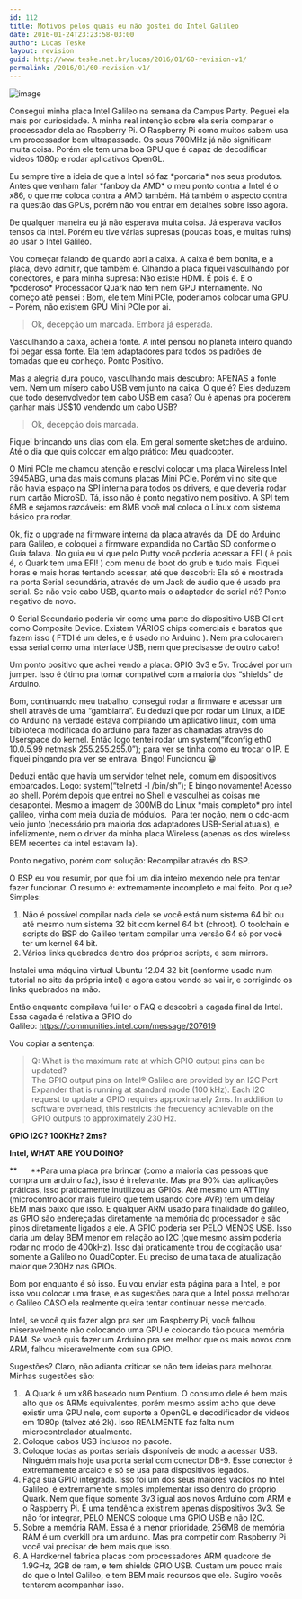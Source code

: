```yaml
---
id: 112
title: Motivos pelos quais eu não gostei do Intel Galileo
date: 2016-01-24T23:23:58-03:00
author: Lucas Teske
layout: revision
guid: http://www.teske.net.br/lucas/2016/01/60-revision-v1/
permalink: /2016/01/60-revision-v1/
---
```

![image](https://31.media.tumblr.com/4e74c437f3037fbd3ae0905530ca57a8/tumblr_inline_n0pcy2WDDv1rvy8i7.jpg)

Consegui minha placa Intel Galileo na semana da Campus Party. Peguei ela mais por curiosidade. A minha real intenção sobre ela seria comparar o processador dela ao Raspberry Pi. O Raspberry Pi como muitos sabem usa um processador bem ultrapassado. Os seus 700MHz já não significam muita coisa. Porém ele tem uma boa GPU que é capaz de decodificar videos 1080p e rodar aplicativos OpenGL.

<!--more-->

Eu sempre tive a ideia de que a Intel só faz \*porcaria\* nos seus produtos. Antes que venham falar \*fanboy da AMD\* o meu ponto contra a Intel é o x86, o que me coloca contra a AMD também. Há também o aspecto contra na questão das GPUs, porém não vou entrar em detalhes sobre isso agora.

De qualquer maneira eu já não esperava muita coisa. Já esperava vacilos tensos da Intel. Porém eu tive várias supresas (poucas boas, e muitas ruins) ao usar o Intel Galileo.

Vou começar falando de quando abri a caixa. A caixa é bem bonita, e a placa, devo admitir, que também é. Olhando a placa fiquei vasculhando por conectores, e para minha supresa: Não existe HDMI. É pois é. E o \*poderoso\* Processador Quark não tem nem GPU internamente. No começo até pensei : Bom, ele tem Mini PCIe, poderiamos colocar uma GPU. &#8211; Porém, não existem GPU Mini PCIe por ai.

> Ok, decepção um marcada. Embora já esperada.

Vasculhando a caixa, achei a fonte. A intel pensou no planeta inteiro quando foi pegar essa fonte. Ela tem adaptadores para todos os padrões de tomadas que eu conheço. Ponto Positivo.

Mas a alegria dura pouco, vasculhando mais descubro: APENAS a fonte vem. Nem um mísero cabo USB vem junto na caixa. O que é? Eles deduzem que todo desenvolvedor tem cabo USB em casa? Ou é apenas pra poderem ganhar mais US$10 vendendo um cabo USB?

> Ok, decepção dois marcada.

Fiquei brincando uns dias com ela. Em geral somente sketches de arduino. Até o dia que quis colocar em algo prático: Meu quadcopter.

O Mini PCIe me chamou atenção e resolvi colocar uma placa Wireless Intel 3945ABG, uma das mais comuns placas Mini PCIe. Porém vi no site que não havia espaço na SPI interna para todos os drivers, e que deveria rodar num cartão MicroSD. Tá, isso não é ponto negativo nem positivo. A SPI tem 8MB e sejamos razoáveis: em 8MB você mal coloca o Linux com sistema básico pra rodar.

Ok, fiz o upgrade na firmware interna da placa através da IDE do Arduino para Galileo, e coloquei a firmware expandida no Cartão SD conforme o Guia falava. No guia eu vi que pelo Putty você poderia acessar a EFI ( é pois é, o Quark tem uma EFI! ) com menu de boot do grub e tudo mais. Fiquei horas e mais horas tentando acessar, até que descobri: Ela só é mostrada na porta Serial secundária, através de um Jack de áudio que é usado pra serial. Se não veio cabo USB, quanto mais o adaptador de serial né? Ponto negativo de novo.

O Serial Secundario poderia vir como uma parte do dispositivo USB Client como Composite Device. Existem VÁRIOS chips comerciais e baratos que fazem isso ( FTDI é um deles, e é usado no Arduino ). Nem pra colocarem essa serial como uma interface USB, nem que precisasse de outro cabo!

Um ponto positivo que achei vendo a placa: GPIO 3v3 e 5v. Trocável por um jumper. Isso é ótimo pra tornar compatível com a maioria dos &#8220;shields&#8221; de Arduino.

Bom, continuando meu trabalho, consegui rodar a firmware e acessar um shell através de uma &#8220;gambiarra&#8221;. Eu deduzi que por rodar um Linux, a IDE do Arduino na verdade estava compilando um aplicativo linux, com uma biblioteca modificada do arduino para fazer as chamadas através do Userspace do kernel. Então logo tentei rodar um system(&#8220;ifconfig eth0 10.0.5.99 netmask 255.255.255.0&#8221;); para ver se tinha como eu trocar o IP. E fiquei pingando pra ver se entrava. Bingo! Funcionou 😀

Deduzi então que havia um servidor telnet nele, comum em dispositivos embarcados. Logo: system(&#8220;telnetd -l /bin/sh&#8221;); E bingo novamente! Acesso ao shell. Porém depois que entrei no Shell e vasculhei as coisas me desapontei. Mesmo a imagem de 300MB do Linux \*mais completo\* pro intel galileo, vinha com meia duzia de módulos.  Para ter noção, nem o cdc-acm veio junto (necessário pra maioria dos adaptadores USB-Serial atuais), e infelizmente, nem o driver da minha placa Wireless (apenas os dos wireless BEM recentes da intel estavam la).

Ponto negativo, porém com solução: Recompilar através do BSP.

O BSP eu vou resumir, por que foi um dia inteiro mexendo nele pra tentar fazer funcionar. O resumo é: extremamente incompleto e mal feito. Por que? Simples:

  1. Não é possível compilar nada dele se você está num sistema 64 bit ou até mesmo num sistema 32 bit com kernel 64 bit (chroot). O toolchain e scripts do BSP do Galileo tentam compilar uma versão 64 só por você ter um kernel 64 bit.
  2. Vários links quebrados dentro dos próprios scripts, e sem mirrors.

Instalei uma máquina virtual Ubuntu 12.04 32 bit (conforme usado num tutorial no site da própria intel) e agora estou vendo se vai ir, e corrigindo os links quebrados na mão.

Então enquanto compilava fui ler o FAQ e descobri a cagada final da Intel. Essa cagada é relativa a GPIO do Galileo: <https://communities.intel.com/message/207619>

Vou copiar a sentença:

> Q: What is the maximum rate at which GPIO output pins can be updated?  
> The GPIO output pins on Intel® Galileo are provided by an I2C Port Expander that is running at standard mode (100 kHz). Each I2C request to update a GPIO requires approximately 2ms. In addition to software overhead, this restricts the frequency achievable on the GPIO outputs to approximately 230 Hz.

**GPIO I2C? 100KHz? 2ms?**

**Intel, WHAT ARE YOU DOING?**

**      **Para uma placa pra brincar (como a maioria das pessoas que compra um arduino faz), isso é irrelevante. Mas pra 90% das aplicações práticas, isso praticamente inutilizou as GPIOs. Até mesmo um ATTiny (microcontrolador mais fuleiro que tem usando core AVR) tem um delay BEM mais baixo que isso. E qualquer ARM usado para finalidade do galileo, as GPIO são endereçadas diretamente na memória do processador e são pinos diretamente ligados a ele. A GPIO poderia ser PELO MENOS USB. Isso daria um delay BEM menor em relação ao I2C (que mesmo assim poderia rodar no modo de 400kHz). Isso dai praticamente tirou de cogitação usar somente a Galileo no QuadCopter. Eu preciso de uma taxa de atualização maior que 230Hz nas GPIOs.

Bom por enquanto é só isso. Eu vou enviar esta página para a Intel, e por isso vou colocar uma frase, e as sugestões para que a Intel possa melhorar o Galileo CASO ela realmente queira tentar continuar nesse mercado.

Intel, se você quis fazer algo pra ser um Raspberry Pi, você falhou miseravelmente não colocando uma GPU e colocando tão pouca memória RAM. Se você quis fazer um Arduino pra ser melhor que os mais novos com ARM, falhou miseravelmente com sua GPIO.

Sugestões? Claro, não adianta criticar se não tem ideias para melhorar. Minhas sugestões são:

  1.  A Quark é um x86 baseado num Pentium. O consumo dele é bem mais alto que os ARMs equivalentes, porém mesmo assim acho que deve existir uma GPU nele, com suporte a OpenGL e decodificador de videos em 1080p (talvez até 2k). Isso REALMENTE faz falta num microcontrolador atualmente.
  2. Coloque cabos USB inclusos no pacote.
  3. Coloque todas as portas seriais disponíveis de modo a acessar USB. Ninguém mais hoje usa porta serial com conector DB-9. Esse conector é extremamente arcaico e só se usa para dispositivos legados.
  4. Faça sua GPIO integrada. Isso foi um dos seus maiores vacilos no Intel Galileo, é extremamente simples implementar isso dentro do próprio Quark. Nem que fique somente 3v3 igual aos novos Arduino com ARM e o Raspberry Pi. É uma tendência existirem apenas dispositivos 3v3. Se não for integrar, PELO MENOS coloque uma GPIO USB e não I2C.
  5. Sobre a memória RAM. Essa é a menor prioridade, 256MB de memória RAM é um overkill pra um arduino. Mas pra competir com Raspberry Pi você vai precisar de bem mais que isso.
  6. A Hardkernel fabrica placas com processadores ARM quadcore de 1.9GHz, 2GB de ram, e tem shields GPIO USB. Custam um pouco mais do que o Intel Galileo, e tem BEM mais recursos que ele. Sugiro vocês tentarem acompanhar isso.